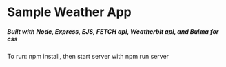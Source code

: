 # Sample Weather App

##### Built with Node, Express, EJS, FETCH api, Weatherbit api, and Bulma for css

To run: npm install, then start server with npm run server